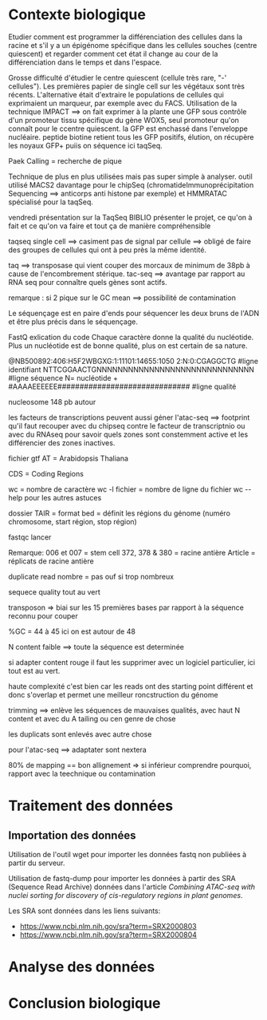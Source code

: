 # Contexte biologique

Etudier comment est programmer la différenciation des cellules dans la racine et s'il y a un épigénome spécifique dans les cellules souches (centre quiescent) et regarder comment cet état il change au cour de la différenciation dans le temps et dans l'espace.

Grosse difficulté d'étudier le centre quiescent (cellule très rare, "-' cellules"). Les premières papier de single cell sur les végétaux sont très récents. L'alternative était d'extraire le populations de cellules qui exprimaient un marqueur, par exemple avec du FACS.
Utilisation de la technique IMPACT ==> on fait exprimer à la plante une GFP sous contrôle d'un promoteur tissu spécifique du gène WOX5, seul promoteur qu'on connaît pour le ccentre quiescent. la GFP est enchassé dans l'enveloppe nucléaire. peptide biotine retient tous les GFP positifs, élution, on récupère les noyaux GFP+ puiis on séquence ici taqSeq.

Paek Calling = recherche de pique

Technique de plus en plus utilisées mais pas super simple à analyser.
outil utilisé MACS2 davantage pour le chipSeq (chromatideImmunoprécipitation Sequencing ==> anticorps anti histone par exemple)
et HMMRATAC spécialisé pour la taqSeq.

vendredi présentation sur la TaqSeq BIBLIO
présenter le projet, ce qu'on à fait et ce qu'on va faire et tout ça de manière compréhensible

taqseq single cell ==> casiment pas de signal par cellule ==> obligé de faire des groupes de cellules qui ont à peu près la même identité.

taq ==> transposase qui vient couper des morcaux de minimum de 38pb à cause de l'encombrement stérique.
tac-seq ==> avantage par rapport au RNA seq pour connaître quels gènes sont actifs.

remarque : si 2 pique sur le GC mean ==> possibilité de contamination

Le séquençage est en paire d'ends pour séquencer les deux bruns de l'ADN et être plus précis dans le séquençage.

FastQ exlication du code
Chaque caractère donne la qualité du nucléotide. Plus un nucléotide est de bonne qualité, plus on est certain de sa nature.

 @NB500892:406:H5F2WBGXG:1:11101:14655:1050 2:N:0:CGAGGCTG #ligne identifiant
 NTTCGGAACTGNNNNNNNNNNNNNNNNNNNNNNNNNNNNNN #ligne séquence N= nucléotide
 +
 #AAAAEEEEEE############################## #ligne qualité


nucleosome 148 pb autour

les facteurs de transcriptions peuvent aussi géner l'atac-seq ==> footprint qu'il faut recouper avec du chipseq contre le facteur de transcriptnio ou avec du RNAseq pour savoir quels zones sont constemment active et les différencier des zones inactives.

fichier gtf
AT = Arabidopsis Thaliana

CDS = Coding Regions

wc = nombre de caractère
wc -l fichier = nombre de ligne du fichier
wc --help pour les autres astuces


dossier TAIR = format bed = définit les régions du génome (numéro chromosome, start région, stop région)

fastqc lancer

Remarque:
006 et 007 = stem cell
372, 378 & 380 = racine antière
Article = réplicats de racine antière


duplicate read nombre = pas ouf si trop nombreux

sequece quality tout au vert

transposon =>  biai sur les 15 premières bases par rapport à la séquence reconnu pour couper

%GC = 44 à 45
ici on est autour de 48

N content faible ==> toute la séquence est determinée

si adapter content rouge il faut les supprimer avec un logiciel particulier, ici tout est au vert.

haute complexité c'est bien car les reads ont des starting point différent et donc s'overlap et permet une meilleur roncstruction du génome




trimming ==> enlève les séquences de mauvaises qualités, avec haut N content et avec du A tailing ou cen genre de chose

les duplicats sont enlevés avec autre chose

pour l'atac-seq ==> adaptater sont nextera



80% de mapping == bon allignement
=> si inférieur comprendre pourquoi, rapport avec la teechnique ou contamination



# Traitement des données

## Importation des données

Utilisation de l'outil wget pour importer les données fastq non publiées à partir du serveur.

Utilisation de fastq-dump pour importer les données à partir des SRA (Sequence Read Archive) données dans l'article *Combining ATAC-seq with nuclei sorting for discovery of cis-regulatory regions in plant genomes*.

Les SRA sont données dans les liens suivants:
- https://www.ncbi.nlm.nih.gov/sra?term=SRX2000803
- https://www.ncbi.nlm.nih.gov/sra?term=SRX2000804


# Analyse des données


# Conclusion biologique